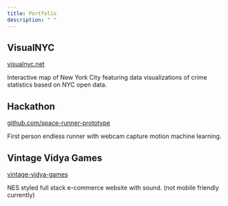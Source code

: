 ```yaml
---
title: Portfolio
description: " "
---
```


## VisualNYC

[visualnyc.net](http://www.visualnyc.net/)

Interactive map of New York City featuring data visualizations of crime statistics based on NYC open data.

## Hackathon

[github.com/space-runner-prototype](https://github.com/space-runner-prototype/space-runner)

First person endless runner with webcam capture motion machine learning.

## Vintage Vidya Games

[vintage-vidya-games](https://vintage-vidya-games.herokuapp.com/)

NES styled full stack e-commerce website with sound. (not mobile friendly currently)
